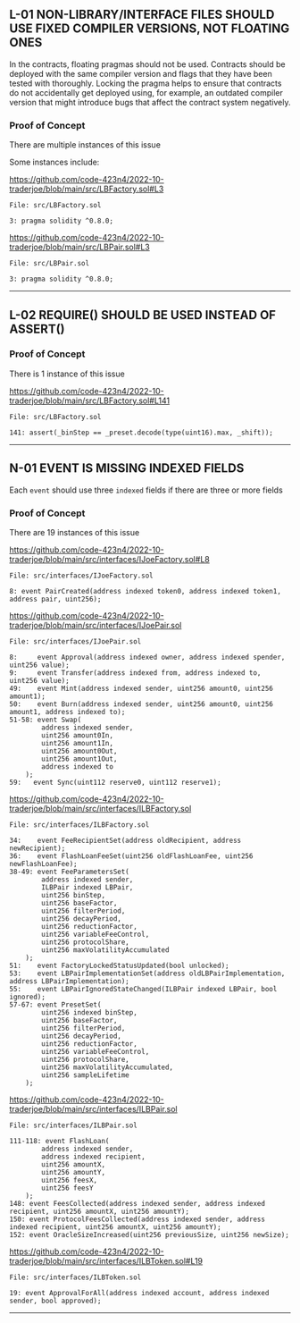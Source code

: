 
## L-01  NON-LIBRARY/INTERFACE FILES SHOULD USE FIXED COMPILER VERSIONS, NOT FLOATING ONES

In the contracts, floating pragmas should not be used. Contracts should be deployed with the same compiler version and flags that they have been tested with thoroughly. Locking the pragma helps to ensure that contracts do not accidentally get deployed using, for example, an outdated compiler version that might introduce bugs that affect the contract system negatively.

### Proof of Concept

There are multiple instances of this issue

Some instances include:

https://github.com/code-423n4/2022-10-traderjoe/blob/main/src/LBFactory.sol#L3

```
File: src/LBFactory.sol

3: pragma solidity ^0.8.0;
```


https://github.com/code-423n4/2022-10-traderjoe/blob/main/src/LBPair.sol#L3

```
File: src/LBPair.sol

3: pragma solidity ^0.8.0;
```

------------

## L-02  REQUIRE() SHOULD BE USED INSTEAD OF ASSERT()

### Proof of Concept

There is 1 instance of this issue

https://github.com/code-423n4/2022-10-traderjoe/blob/main/src/LBFactory.sol#L141

```
File: src/LBFactory.sol

141: assert(_binStep == _preset.decode(type(uint16).max, _shift));
```

-----

## N-01  EVENT IS MISSING INDEXED FIELDS

Each `event` should use three `indexed` fields if there are three or more fields

### Proof of Concept

There are 19 instances of this issue

https://github.com/code-423n4/2022-10-traderjoe/blob/main/src/interfaces/IJoeFactory.sol#L8

```
File: src/interfaces/IJoeFactory.sol

8: event PairCreated(address indexed token0, address indexed token1, address pair, uint256);
```


https://github.com/code-423n4/2022-10-traderjoe/blob/main/src/interfaces/IJoePair.sol

```
File: src/interfaces/IJoePair.sol

8:     event Approval(address indexed owner, address indexed spender, uint256 value);
9:     event Transfer(address indexed from, address indexed to, uint256 value);
49:    event Mint(address indexed sender, uint256 amount0, uint256 amount1);
50:    event Burn(address indexed sender, uint256 amount0, uint256 amount1, address indexed to);
51-58: event Swap(
        address indexed sender,
        uint256 amount0In,
        uint256 amount1In,
        uint256 amount0Out,
        uint256 amount1Out,
        address indexed to
    );
59:   event Sync(uint112 reserve0, uint112 reserve1); 
```


https://github.com/code-423n4/2022-10-traderjoe/blob/main/src/interfaces/ILBFactory.sol

```
File: src/interfaces/ILBFactory.sol

34:    event FeeRecipientSet(address oldRecipient, address newRecipient);
36:    event FlashLoanFeeSet(uint256 oldFlashLoanFee, uint256 newFlashLoanFee);
38-49: event FeeParametersSet(
        address indexed sender,
        ILBPair indexed LBPair,
        uint256 binStep,
        uint256 baseFactor,
        uint256 filterPeriod,
        uint256 decayPeriod,
        uint256 reductionFactor,
        uint256 variableFeeControl,
        uint256 protocolShare,
        uint256 maxVolatilityAccumulated
    );
51:    event FactoryLockedStatusUpdated(bool unlocked);
53:    event LBPairImplementationSet(address oldLBPairImplementation, address LBPairImplementation);
55:    event LBPairIgnoredStateChanged(ILBPair indexed LBPair, bool ignored);
57-67: event PresetSet(
        uint256 indexed binStep,
        uint256 baseFactor,
        uint256 filterPeriod,
        uint256 decayPeriod,
        uint256 reductionFactor,
        uint256 variableFeeControl,
        uint256 protocolShare,
        uint256 maxVolatilityAccumulated,
        uint256 sampleLifetime
    );
```


https://github.com/code-423n4/2022-10-traderjoe/blob/main/src/interfaces/ILBPair.sol

```
File: src/interfaces/ILBPair.sol

111-118: event FlashLoan(
        address indexed sender,
        address indexed recipient,
        uint256 amountX,
        uint256 amountY,
        uint256 feesX,
        uint256 feesY
    );
148: event FeesCollected(address indexed sender, address indexed recipient, uint256 amountX, uint256 amountY);
150: event ProtocolFeesCollected(address indexed sender, address indexed recipient, uint256 amountX, uint256 amountY);
152: event OracleSizeIncreased(uint256 previousSize, uint256 newSize);
```


https://github.com/code-423n4/2022-10-traderjoe/blob/main/src/interfaces/ILBToken.sol#L19

```
File: src/interfaces/ILBToken.sol

19: event ApprovalForAll(address indexed account, address indexed sender, bool approved);
```


--------
